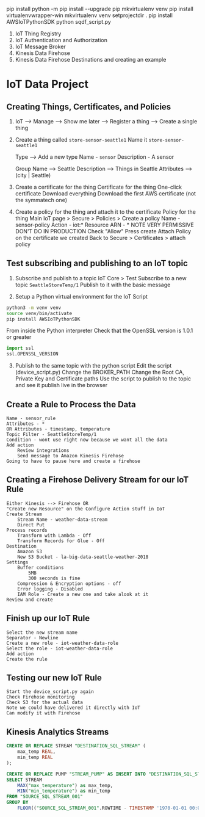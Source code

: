 pip install
python -m pip install --upgrade pip
mkvirtualenv venv
pip install virtualenvwrapper-win
mkvirtualenv venv
setprojectdir .
pip install AWSIoTPythonSDK
python sqdf_script.py



1. IoT Thing Registry
2. IoT Authentication and Authorization
3. IoT Message Broker
4. Kinesis Data Firehose
5. Kinesis Data Firehose Destinations and creating an example


# IoT Data Project

## Creating Things, Certificates, and Policies

1. IoT --> Manage --> Show me later --> Register a thing --> Create a single thing
2. Create a thing called `store-sensor-seattle1`
    Name it `store-sensor-seattle1`

    Type --> Add a new type
        Name - `sensor`
        Description - A sensor
    
    Group 
        Name --> Seattle
        Description --> Things in Seattle
        Attributes --> (city | Seattle)

3. Create a certificate for the thing
    Certificate for the thing
        One-click certificate
        Download everything
        Download the first AWS certificate (not the symmatech one)

4. Create a policy for the thing and attach it to the certificate
    Policy for the thing
        Main IoT page > Secure > Policies > Create a policy
        Name - sensor-policy
        Action - iot:*
        Resource ARN - *
            NOTE VERY PERMISSIVE DON'T DO IN PRODUCTION
        Check "Allow"
        Press create
    Attach Policy on the certificate we created
        Back to Secure > Certificates > attach policy

## Test subscribing and publishing to an IoT topic
    
1. Subscribe and publish to a topic
    IoT Core > Test
    Subscribe to a new topic `SeattleStoreTemp/1`
    Publish to it with the basic message

2. Setup a Python virtual environment for the IoT Script

```bash
python3 -m venv venv
source venv/bin/activate
pip install AWSIoTPythonSDK
```

From inside the Python interpreter Check that the OpenSSL version is 1.0.1 or greater
```python
import ssl
ssl.OPENSSL_VERSION
```

3. Publish to the same topic with the python script
    Edit the script (device_script.py)
        Change the BROKER_PATH
        Change the Root CA, Private Key and Certificate paths
    Use the script to publish to the topic and see it publish live in the browser

## Create a Rule to Process the Data
    Name - sensor_rule
    Attributes - *
    OR Attributes - timestamp, temperature
    Topic Filter - SeattleStoreTemp/1
    Condition - wont use right now because we want all the data
    Add action
        Review integrations
        Send message to Amazon Kinesis Firehose
    Going to have to pause here and create a firehose 


## Creating a Firehose Delivery Stream for our IoT Rule
    Either Kinesis --> Firehose OR
    "Create new Resource" on the Configure Action stuff in IoT
    Create Stream
        Stream Name - weather-data-stream
        Direct Put
    Process records 
        Transform with Lambda - Off
        Transform Records for Glue - Off
    Destination 
        Amazon S3
        New S3 Bucket - la-big-data-seattle-weather-2018
    Settings 
        Buffer conditions 
            5MB
            300 seconds is fine
        Compression & Encryption options - off
        Error logging - Disabled
        IAM Role - Create a new one and take alook at it
    Review and create

## Finish up our IoT Rule
    Select the new stream name
    Separator - Newline
    Create a new role - iot-weather-data-role
    Select the role - iot-weather-data-role
    Add action
    Create the rule

## Testing our new IoT Rule
    Start the device_script.py again
    Check Firehose monitoring
    Check S3 for the actual data
    Note we could have delivered it directly with IoT
    Can modify it with Firehose


## Kinesis Analytics Streams

```sql
CREATE OR REPLACE STREAM "DESTINATION_SQL_STREAM" (
    max_temp REAL,
    min_temp REAL
);

CREATE OR REPLACE PUMP "STREAM_PUMP" AS INSERT INTO "DESTINATION_SQL_STREAM"
SELECT STREAM   
    MAX("max_temperature") as max_temp,
    MIN("min_temperature") as min_temp
FROM "SOURCE_SQL_STREAM_001"
GROUP BY 
    FLOOR(("SOURCE_SQL_STREAM_001".ROWTIME - TIMESTAMP '1970-01-01 00:00:00') SECOND / 10 TO SECOND);
```
